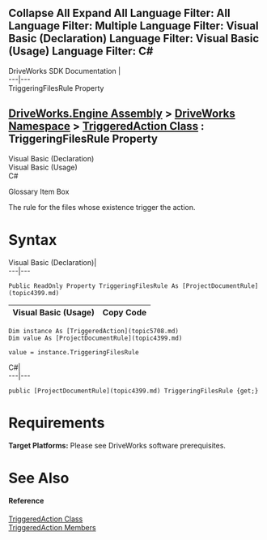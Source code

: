        

 Collapse All Expand All  Language Filter: All  Language Filter: Multiple  Language Filter: Visual Basic (Declaration) Language Filter: Visual Basic (Usage) Language Filter: C#  
---  
DriveWorks SDK Documentation  |   
---|---  
TriggeringFilesRule Property   
  
[DriveWorks.Engine Assembly](topic2156.md) > [DriveWorks Namespace](topic2159.md) > [TriggeredAction Class](topic5708.md) : TriggeringFilesRule Property  
---  
  
Visual Basic (Declaration)    
Visual Basic (Usage)    
C# 

Glossary Item Box

The rule for the files whose existence trigger the action. 

# Syntax

Visual Basic (Declaration)|   
---|---  
      
    
    Public ReadOnly Property TriggeringFilesRule As [ProjectDocumentRule](topic4399.md)  
  
Visual Basic (Usage)| Copy Code  
---|---  
      
    
    Dim instance As [TriggeredAction](topic5708.md)
    Dim value As [ProjectDocumentRule](topic4399.md)
     
    value = instance.TriggeringFilesRule  
  
C#|   
---|---  
      
    
    public [ProjectDocumentRule](topic4399.md) TriggeringFilesRule {get;}  
  
# Requirements

**Target Platforms:** Please see DriveWorks software prerequisites.

# See Also

#### Reference

[TriggeredAction Class](topic5708.md)   
[TriggeredAction Members](topic5709.md)


